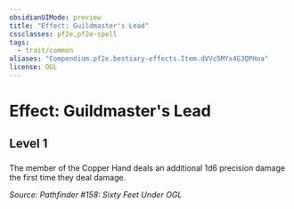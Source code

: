 ```yaml
---
obsidianUIMode: preview
title: "Effect: Guildmaster's Lead"
cssclasses: pf2e,pf2e-spell
tags:
  - trait/common
aliases: "Compendium.pf2e.bestiary-effects.Item.dVVc5MYx4G3QPHoa"
license: OGL
---
```

# Effect: Guildmaster's Lead
## Level 1
### 






The member of the Copper Hand deals an additional 1d6 precision damage the first time they deal damage.

*Source: Pathfinder #158: Sixty Feet Under*
*OGL*
